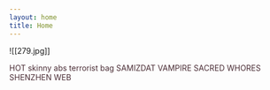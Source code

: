 ```yaml
---
layout: home
title: Home
---
```


![[279.jpg]]

<div class="notes-entry-container note">
<p style="color: #4b2e36;">
HOT skinny abs terrorist bag SAMIZDAT VAMPIRE SACRED WHORES SHENZHEN WEB
</p>
    <div class="content post-content">

<center><i></i></center>
</div>
</div>